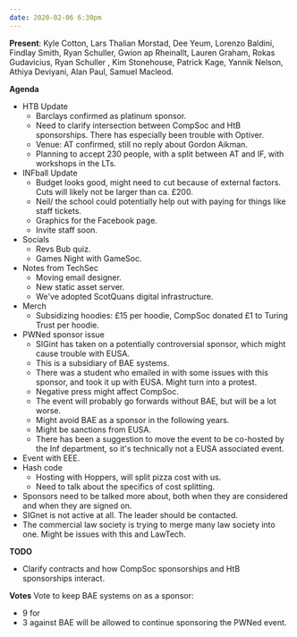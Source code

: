 ```yaml
---
date: 2020-02-06 6:30pm
---
```

**Present**:
Kyle Cotton, Lars Thalian Morstad, Dee Yeum, Lorenzo Baldini, Findlay Smith, Ryan Schuller, Gwion ap Rheinallt, Lauren Graham, Rokas Gudavicius, Ryan Schuller ,  Kim Stonehouse, Patrick Kage, Yannik Nelson, Athiya Deviyani, Alan Paul, Samuel Macleod.  

**Agenda**
* HTB Update
	* Barclays confirmed as platinum sponsor.
	* Need to clarify intersection between CompSoc and HtB sponsorships. There has especially been trouble with Optiver. 
	* Venue: AT confirmed,  still no reply about Gordon Aikman. 
	* Planning to accept 230 people, with a split between AT and IF, with workshops in the LTs.
* INFball Update
	* Budget looks good, might need to cut because of external factors. Cuts will likely not be larger than ca. £200. 
	* Neil/ the school could potentially help out with paying for things like staff tickets. 
	* Graphics for the Facebook page.
	* Invite staff soon. 
* Socials
	* Revs Bub quiz.
	* Games Night with GameSoc. 
* Notes from TechSec
	* Moving email designer. 
	* New static asset server.
	* We've adopted ScotQuans digital infrastructure.
* Merch
	* Subsidizing hoodies: £15 per hoodie, CompSoc donated £1 to Turing Trust per hoodie.
* PWNed sponsor issue
	* SIGint has taken on a potentially controversial sponsor, which might cause trouble with EUSA.
	* This is a subsidiary of BAE systems. 
	* There was a student who emailed in with some issues with this sponsor, and took it up with EUSA. Might turn into a protest.
	* Negative press might affect CompSoc.
	* The event will probably go forwards without BAE, but will be a lot worse. 
	* Might avoid BAE as a sponsor in the following years.
	* Might be sanctions from EUSA. 
	* There has been a suggestion to move the event to be co-hosted by the Inf department, so it's technically not a EUSA associated event.
* Event with EEE.
* Hash code
	* Hosting with Hoppers, will split pizza cost with us.
	* Need to talk about the specifics of cost splitting.
* Sponsors need to be talked more about, both when they are considered and when they are signed on.
* SIGnet is not active at all. The leader should be contacted. 
* The commercial law society is trying to merge many law society into one. Might be issues with this and LawTech. 

**TODO**
* Clarify contracts and how CompSoc sponsorships and HtB sponsorships interact. 

**Votes**
Vote to keep BAE systems on as a sponsor:
* 9 for 
* 3 against
BAE will be allowed to continue sponsoring the PWNed event.

